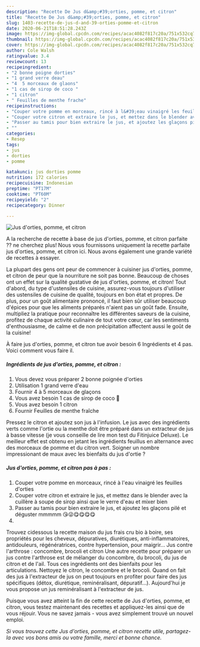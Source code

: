 ```yaml
---
description: "Recette De Jus d&amp;#39;orties, pomme, et citron"
title: "Recette De Jus d&amp;#39;orties, pomme, et citron"
slug: 1403-recette-de-jus-d-and-39-orties-pomme-et-citron
date: 2020-06-21T18:51:28.243Z
image: https://img-global.cpcdn.com/recipes/acac4082f817c20a/751x532cq70/jus-dorties-pomme-et-citron-photo-principale-de-la-recette.jpg
thumbnail: https://img-global.cpcdn.com/recipes/acac4082f817c20a/751x532cq70/jus-dorties-pomme-et-citron-photo-principale-de-la-recette.jpg
cover: https://img-global.cpcdn.com/recipes/acac4082f817c20a/751x532cq70/jus-dorties-pomme-et-citron-photo-principale-de-la-recette.jpg
author: Cole Walsh
ratingvalue: 3.4
reviewcount: 13
recipeingredient:
- "2 bonne poigne dorties"
- "1 grand verre deau"
- "4  5 morceaux de glaons"
- "1 cas de sirop de coco "
- "1 citron"
- " Feuilles de menthe frache"
recipeinstructions:
- "Couper votre pomme en morceaux, rincé à l&#39;eau vinaigré les feuilles d&#39;orties"
- "Couper votre citron et extraire le jus, et mettez dans le blender avec la cuillère à soupe de sirop ainsi que le verre d&#39;eau et mixer bien"
- "Passer au tamis pour bien extraire le jus, et ajoutez les glaçons pilé et déguster mmmmm 😘😜😋😋😋😋"
- ""
categories:
- Resep
tags:
- jus
- dorties
- pomme

katakunci: jus dorties pomme 
nutrition: 172 calories
recipecuisine: Indonesian
preptime: "PT17M"
cooktime: "PT60M"
recipeyield: "2"
recipecategory: Dinner

---
```



![Jus d&#39;orties, pomme, et citron](https://img-global.cpcdn.com/recipes/acac4082f817c20a/751x532cq70/jus-dorties-pomme-et-citron-photo-principale-de-la-recette.jpg)

A la recherche de recette à base de jus d&#39;orties, pomme, et citron parfaite ?? ne cherchez plus! Nous vous fournissons uniquement la recette parfaite jus d&#39;orties, pomme, et citron ici. Nous avons également une grande variété de recettes à essayer.

La plupart des gens ont peur de commencer à cuisiner jus d&#39;orties, pomme, et citron de peur que la nourriture ne soit pas bonne. Beaucoup de choses ont un effet sur la qualité gustative de jus d&#39;orties, pomme, et citron! Tout d'abord, du type d'ustensiles de cuisine, assurez-vous toujours d'utiliser des ustensiles de cuisine de qualité, toujours en bon état et propres. De plus, pour un goût alimentaire prononcé, il faut bien sûr utiliser beaucoup d'épices pour que les aliments préparés n'aient pas un goût fade. Ensuite, multipliez la pratique pour reconnaître les différentes saveurs de la cuisine, profitez de chaque activité culinaire de tout votre cœur, car les sentiments d'enthousiasme, de calme et de non précipitation affectent aussi le goût de la cuisine!

<!--inarticleads1-->

À faire jus d&#39;orties, pomme, et citron tue avoir besoin 6 Ingrédients et 4 pas. Voici comment vous faire il.

##### Ingrédients de jus d&#39;orties, pomme, et citron :

1. Vous devez vous préparer 2 bonne poignée d&#39;orties
1. Utilisation 1 grand verre d&#39;eau
1. Fournir 4 à 5 morceaux de glaçons
1. Vous avez besoin 1 cas de sirop de coco 🥥
1. Vous avez besoin 1 citron
1. Fournir  Feuilles de menthe fraîche


Pressez le citron et ajoutez son jus à l&#39;infusion. Le jus avec des ingrédients verts comme l&#39;ortie ou la menthe doit être préparé dans un extracteur de jus à basse vitesse (je vous conseille de lire mon test du Fitinjuice Deluxe). Le meilleur effet est obtenu en jetant les ingrédients feuillus en alternance avec des morceaux de pomme et du citron vert. Soigner un nombre impressionant de maux avec les bienfaits du jus d&#39;ortie ? 

<!--inarticleads2-->

##### Jus d&#39;orties, pomme, et citron pas à pas :

1. Couper votre pomme en morceaux, rincé à l&#39;eau vinaigré les feuilles d&#39;orties
1. Couper votre citron et extraire le jus, et mettez dans le blender avec la cuillère à soupe de sirop ainsi que le verre d&#39;eau et mixer bien
1. Passer au tamis pour bien extraire le jus, et ajoutez les glaçons pilé et déguster mmmmm 😘😜😋😋😋😋
1. 


Trouvez cidessous la recette maison du jus frais cru bio à boire, ses propriétés pour les cheveux, dépuratives, diurétiques, anti-inflammatoires, antidouleurs, régénératrices, contre hypertension, pour maigrir… Jus contre l&#39;arthrose : concombre, brocoli et citron Une autre recette pour préparer un jus contre l&#39;arthrose est de mélanger du concombre, du brocoli, du jus de citron et de l&#39;ail. Tous ces ingrédients ont des bienfaits pour les articulations. Nettoyez le citron, le concombre et le brocoli. Quand on fait des jus à l&#39;extracteur de jus on peut toujours en profiter pour faire des jus spécifiques (détox, diurétique, reminéralisant, dépuratif…). Aujourd&#39;hui je vous propose un jus reminéralisant à l&#39;extracteur de jus. 

<!--inarticleads1-->

<p>
Puisque vous avez atteint la fin de cette recette de Jus d&#39;orties, pomme, et citron, vous testez maintenant des recettes et appliquez-les ainsi que de vous réjouir. Vous ne savez jamais - vous avez simplement trouvé un nouvel emploi.
</p>

<p>
<i>Si vous trouvez cette Jus d&#39;orties, pomme, et citron recette utile, partagez-la avec vos bons amis ou votre famille, merci et bonne chance.</i>
</p>
